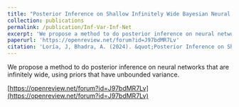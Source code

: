 ```yaml
---
title: "Posterior Inference on Shallow Infinitely Wide Bayesian Neural Networks under Weights with Unbounded Variance"
collection: publications
permalink: /publication/Inf-Var-Inf-Net
excerpt: 'We propose a method to do posterior inference on neural networks that are infinitely wide, using priors that have unbounded variance.'
paperurl: 'https://openreview.net/forum?id=J97bdMR7Lv'
citation: 'Loría, J, Bhadra, A. (2024). &quot;Posterior Inference on Shallow Infinitely Wide Bayesian Neural Networks under Weights with Unbounded Variance .&quot; <i>40th Conference on Uncertainty in Artificial Intelligence (UAI 2024)</i>.'
---
```

We propose a method to do posterior inference on neural networks that are infinitely wide, using priors that have unbounded variance.

[https://openreview.net/forum?id=J97bdMR7Lv](https://openreview.net/forum?id=J97bdMR7Lv)
